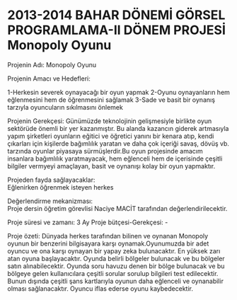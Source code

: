 # 2013-2014 BAHAR DÖNEMİ GÖRSEL PROGRAMLAMA-II DÖNEM PROJESİ Monopoly Oyunu

Projenin Adı:
Monopoly Oyunu


Projenin Amacı ve Hedefleri:	

1-Herkesin severek oynayacağı bir oyun yapmak
2-Oyunu oynayanların hem eğlenmesini hem de öğrenmesini sağlamak
3-Sade ve basit bir oynanış tarzıyla oyuncuların sıkılmasını önlemek






Projenin Gerekçesi:	
Günümüzde teknolojinin gelişmesiyle birlikte oyun sektörüde önemli bir yer kazanmıştır. Bu alanda kazancın giderek artmasıyla yapım şirketleri oyunların eğitici ve öğretici yanını bir kenara atıp, kendi çıkarları için kişilerde bağımlılık yaratan ve daha çok içeriği savaş, dövüş vb. tarzında oyunlar piyasaya sürmüşlerdir.Bu oyun projesinde amacım insanlara bağımlılık yaratmayacak, hem eğlenceli hem de içerisinde çeşitli bilgiler vermyeyi amaçlayan, basit ve oynanışı kolay bir oyun yapmaktır.  

Projeden fayda sağlayacaklar:	
Eğlenirken öğrenmek isteyen herkes

Değerlendirme mekanizması:	
Proje dersin öğretim görevlisi Naciye MACİT tarafından değerlendirilecektir.

Proje süresi ve zamanı:	3 Ay
Proje bütçesi-Gerekçesi:	-



Proje özeti: 
Dünyada herkes tarafından bilinen ve oynanan Monopoly oyunun bir benzerini bilgisayara karşı oynamak.Oyunumuzda bir adet oyuncu ve ona karşı oynayan bir yapay zeka bulunacaktır. En yüksek zarı atan oyuna başlayacaktır. Oyunda belirli bölgeler bulunacak ve bu bölgeler satın alınabilecektir. Oyunda soru havuzu denen bir bölge bulunacak ve bu bölgeye gelen kullanıcılara çeşitli sorular sorulup bilgileri test edilecektir. Bunun dışında çeşitli şans kartlarıyla oyunun daha eğlenceli ve oynanabilir olması sağlanacaktır. Oyuncu iflas ederse oyunu kaybedecektir.


